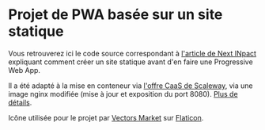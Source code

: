 # Projet de PWA basée sur un site statique
 
 Vous retrouverez ici le code source correspondant à [l'article de Next INpact](https://www.nextinpact.com/article/43394/hebergeons-gratuitement-site-statique-avec-acces-securise) expliquant comment créer un site statique avant d'en faire une Progressive Web App.

 Il a été adapté à la mise en conteneur via [l'offre CaaS de Scaleway](https://www.inpact-hardware.com/article/2759/loffre-serverless-scaleway-faascaas-en-disponibilite-generale), via une image nginx modifiée (mise à jour et exposition du port 8080). [Plus de détails](https://www.nextinpact.com/article/48973/comment-deployer-site-statique-a-demande-via-docker-caas-et-votre-propre-image).

 Icône utilisée pour le projet par [Vectors Market](https://www.flaticon.com/authors/vectors-market) sur [Flaticon](https://www.flaticon.com/).